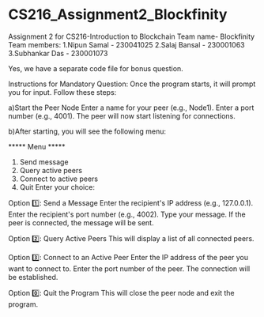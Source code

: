 # CS216_Assignment2_Blockfinity
Assignment 2 for CS216-Introduction to Blockchain
Team name- Blockfinity
Team members:
 1.Nipun Samal - 230041025
 2.Salaj Bansal - 230001063
 3.Subhankar Das - 230001073

Yes, we have a separate code file for bonus question.

Instructions for Mandatory Question:
Once the program starts, it will prompt you for input. Follow these steps:

a)Start the Peer Node
Enter a name for your peer (e.g., Node1).
Enter a port number (e.g., 4001).
The peer will now start listening for connections.

b)After starting, you will see the following menu:

***** Menu *****
1. Send message
2. Query active peers
3. Connect to active peers
0. Quit
Enter your choice:

Option 1️⃣: Send a Message
Enter the recipient's IP address (e.g., 127.0.0.1).
Enter the recipient's port number (e.g., 4002).
Type your message.
If the peer is connected, the message will be sent.

Option 2️⃣: Query Active Peers
This will display a list of all connected peers.

Option 3️⃣: Connect to an Active Peer
Enter the IP address of the peer you want to connect to.
Enter the port number of the peer.
The connection will be established.

Option 0️⃣: Quit the Program
This will close the peer node and exit the program.
 

